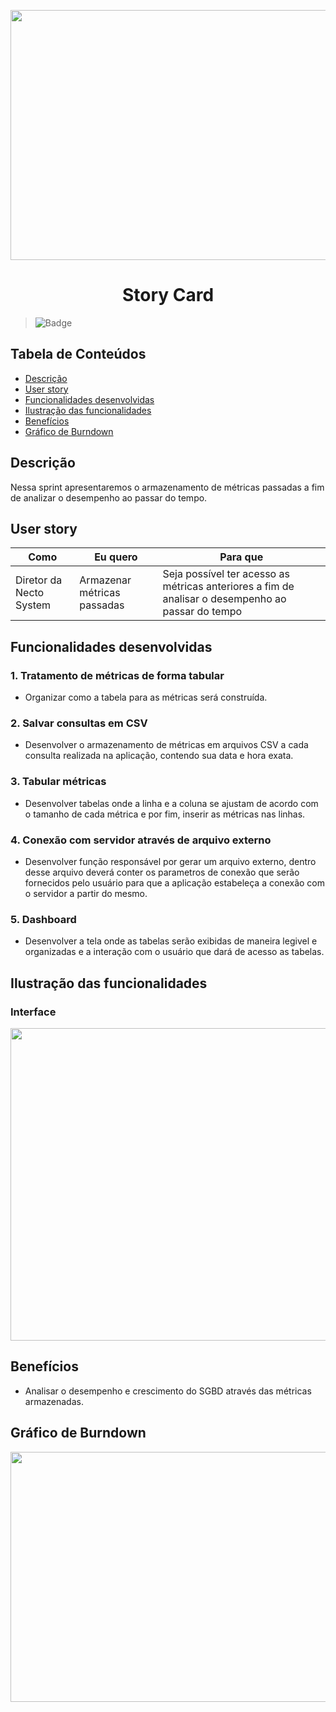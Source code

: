<p align="center">
  <img src="https://github.com/DolphinDatabase/SGBD_Health/blob/Sprint-2/Images%20Sprint%202/Story%20card.jpg?w=400"height="400" width="700" />

</p>
<h1 align="center"> Story Card  </h1>  

> ![Badge](https://img.shields.io/badge/STATUS-CONCLU%C3%8DDO-green)


## Tabela de Conteúdos  


 * [Descrição](#descrição)
 * [User story](#user-story)  
 * [Funcionalidades desenvolvidas](#funcionalidades-desenvolvidas)
 * [Ilustração das funcionalidades](#ilustração-das-funcionalidades)
 * [Benefícios](#benefícios)
 * [Gráfico de Burndown](#gráfico-de-burndown)  



## Descrição  


<p align="justified"> Nessa sprint apresentaremos o armazenamento de métricas passadas a fim de analizar o desempenho ao passar do tempo.

  
## User story  
  
 
 | Como | Eu quero | Para que |
 | ------- | ------- | ------- |
 | Diretor da Necto System | Armazenar métricas passadas | Seja possível ter acesso as métricas anteriores a fim de analisar o desempenho ao passar do tempo |
  
 
## Funcionalidades desenvolvidas  
  
  
 ### 1. Tratamento de métricas de forma tabular 
 - Organizar como a tabela para as métricas será construída.
  
 ### 2. Salvar consultas em CSV  
 - Desenvolver o armazenamento de métricas em arquivos CSV a cada consulta realizada na aplicação, contendo sua data e hora exata.
  
 ### 3. Tabular métricas  
 - Desenvolver tabelas onde a linha e a coluna se ajustam de acordo com o tamanho de cada métrica e por fim, inserir as métricas nas linhas.   
  
 ### 4. Conexão com servidor através de arquivo externo  
 - Desenvolver função responsável por gerar um arquivo externo, dentro desse arquivo deverá conter os parametros de conexão que serão fornecidos pelo usuário para que a aplicação estabeleça a conexão com o servidor a partir do mesmo.  
  
 ### 5. Dashboard  
 - Desenvolver a tela onde as tabelas serão exibidas de maneira legivel e organizadas e a interação com o usuário que dará de acesso as tabelas.
 

 ## Ilustração das funcionalidades   
  
  ### Interface    
  
   <p align="center">
  <img src="https://github.com/DolphinDatabase/SGBD_Health/blob/Sprint-2/Images%20Sprint%202/1633834988086.jpg?w=400"height="500" width="1100" />
  
     
 ## Benefícios
  
  - Analisar o desempenho e crescimento do SGBD através das métricas armazenadas. 
  
    
 ## Gráfico de Burndown
  
  <p align="center">
  <img src="https://github.com/DolphinDatabase/SGBD_Health/blob/Sprint-2/Images%20Sprint%202/BurnDown.png?w=400"height="400" width="1300" />

  
  

  
  
  
  
 
